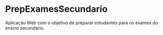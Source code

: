 # PrepExamesSecundario
Aplicação Web com o objetivo de preparar estudantes para os exames do ensino secundário.